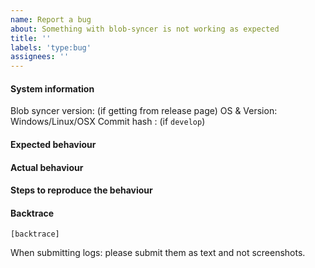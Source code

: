 ```yaml
---
name: Report a bug
about: Something with blob-syncer is not working as expected
title: ''
labels: 'type:bug'
assignees: ''
---
```


#### System information

Blob syncer version: (if getting from release page)
OS & Version: Windows/Linux/OSX
Commit hash : (if `develop`)

#### Expected behaviour


#### Actual behaviour


#### Steps to reproduce the behaviour


#### Backtrace

````
[backtrace]
````

When submitting logs: please submit them as text and not screenshots.
